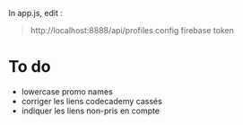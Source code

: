 In app.js, edit :
> http://localhost:8888/api/profiles
> config firebase token

# To do
* lowercase promo names
* corriger les liens codecademy cassés
* indiquer les liens non-pris en compte
